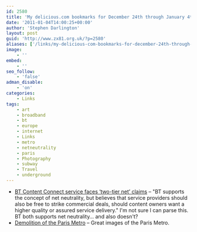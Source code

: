 ```yaml
---
id: 2580
title: 'My delicious.com bookmarks for December 24th through January 4th'
date: '2011-01-04T14:00:25+00:00'
author: 'Stephen Darlington'
layout: post
guid: 'http://www.zx81.org.uk/?p=2580'
aliases: ['/links/my-delicious-com-bookmarks-for-december-24th-through-january-4th.html']
image:
    - ''
embed:
    - ''
seo_follow:
    - 'false'
adman_disable:
    - 'on'
categories:
    - Links
tags:
    - art
    - broadband
    - bt
    - europe
    - internet
    - Links
    - metro
    - netneutrality
    - paris
    - Photography
    - subway
    - Travel
    - underground
---
```


- [BT Content Connect service faces ‘two-tier net’ claims](http://www.bbc.co.uk/news/technology-12112389) – "BT supports the concept of net neutrality, but believes that service providers should also be free to strike commercial deals, should content owners want a higher quality or assured service delivery." I'm not sure I can parse this. BT both supports net neutrality… and also doesn't?
- [Demolition of the Paris Metro](http://www.sleepycity.net/posts/252/Demolition_of_the_Paris_Metro) – Great images of the Paris Metro.